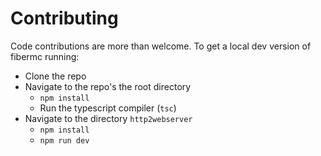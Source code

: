 
# Contributing

Code contributions are more than welcome. To get a local dev version of fibermc running:

- Clone the repo
- Navigate to the repo's the root directory
  - `npm install`
  - Run the typescript compiler (`tsc`)
- Navigate to the directory `http2webserver`
  - `npm install`
  - `npm run dev`
